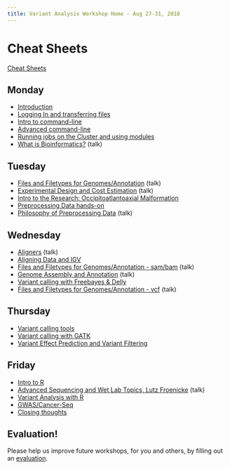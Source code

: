 ```yaml
---
title: Variant Analysis Workshop Home - Aug 27-31, 2018
---
```


Cheat Sheets
=======

[Cheat Sheets](cheatSheetIndex.md)


Monday
----------

* [Introduction](monday/Introduction.pdf)
* [Logging In and transferring files](monday/logging-in)
* [Intro to command-line](monday/command-line-intro)
* [Advanced command-line](monday/advanced-command-line)
* [Running jobs on the Cluster and using modules](monday/cluster)
* [What is Bioinformatics?](additional_lectures/What_is_Bioinformatics.pdf) (talk)


Tuesday
----------

* [Files and Filetypes for Genomes/Annotation](tuesday/Filetypes.pdf) (talk)
* [Experimental Design and Cost Estimation](tuesday/Variant_Analysis.pdf) (talk)
* [Intro to the Research: Occipitoatlantoaxial Malformation](tuesday/OAAM.pdf)
* [Preprocessing Data hands-on](tuesday/preproc)
* [Philosophy of Preprocessing Data](tuesday/Preprocessing.pdf) (talk)


Wednesday
----------

* [Aligners](wednesday/aligners) (talk)
* [Aligning Data and IGV](wednesday/Aligners.pdf)
* [Files and Filetypes for Genomes/Annotation - sam/bam](tuesday/Filetypes.pdf) (talk)
* [Genome Assembly and Annotation](wednesday/GenomeAssembly.pdf) (talk)
* [Variant calling with Freebayes & Delly](wednesday/variant_calling)
* [Files and Filetypes for Genomes/Annotation - vcf](tuesday/Filetypes.pdf) (talk)


Thursday
----------

* [Variant calling tools](thursday/variantcalling)
* [Variant calling with GATK](wednesday/gatk)
* [Variant Effect Prediction and Variant Filtering](thursday/snpeff)


Friday
----------

* [Intro to R](friday/Intro2R.md)
* [Advanced Sequencing and Wet Lab Topics, Lutz Froenicke](friday/VariantAnalysisBioinformaticsWorkshop_082017.pdf) (talk)
* [Variant Analysis with R](friday/Variant-Analysis-by-R.md)
* [GWAS/Cancer-Seq](friday/GWAS_Cancer.pdf)
* [Closing thoughts](friday/Closing_Thoughts.pdf)

Evaluation!
-----------

Please help us improve future workshops, for you and others, by filling out an [evaluation]().
